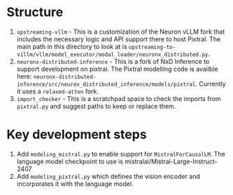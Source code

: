 # Structure

1. `upstreaming-vllm` - This is a customization of the Neuron vLLM fork that includes the necessary logic and API support there to host Pixtral. The main path in this directory to look at is `upstreaming-to-villm/vllm/model_executor/modal_loader/neuronx_distributed.py`. 
2. `neuronx-distributed-inference` - This is a fork of NxD Inference to support development on pixtral. The Pixtral modelling code is availble here: `neuronx-distributed-inference/src/neurox_distributed_inference/models/pixtral`. Currently it uses a `relaxed-atten` fork.
3. `import_checker` - This is a scratchpad space to check the imports from `pixtral.py` and suggest paths to keep or replace them.

# Key development steps
1. Add `modeling_mistral.py` to enable support for `MistralForCausalLM`. The language model checkpoint to use is mistralai/Mistral-Large-Instruct-2407 
2. Add `modeling_pixtral.py` which defines the vision encoder and incorporates it with the language model. 